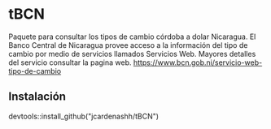 # tBCN

Paquete para consultar los tipos de cambio córdoba a dolar Nicaragua. 
El Banco Central de Nicaragua provee acceso a la información del tipo de cambio por medio de servicios llamados Servicios Web. Mayores detalles del servicio consultar la pagina web. https://www.bcn.gob.ni/servicio-web-tipo-de-cambio

## Instalación
devtools::install_github("jcardenashh/tBCN")
